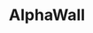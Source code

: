 ---
order: 3
title: AlphaWall
description: Native mobile app for finding the perfect wallpaper
platform: [android]
github: https://github.com/Jankku/alphawall
logo: /alphawall.svg
screenshots:
  - src: ./alphawall.png
    alt: "Three mobile app screens showing a wallpaper app: the home screen with a grid of wallpapers, a wallpaper detail screen with download and set options, and a categories screen listing wallpaper types with item counts."
gradient: alphawall
tags: [Kotlin, MVVM, Retrofit]
features:
  - Find wallpapers by categories and search
  - Check out popular wallpapers
  - Download and set wallpapers
  - Sort wallpapers by views, rating, community favorites and latest
---